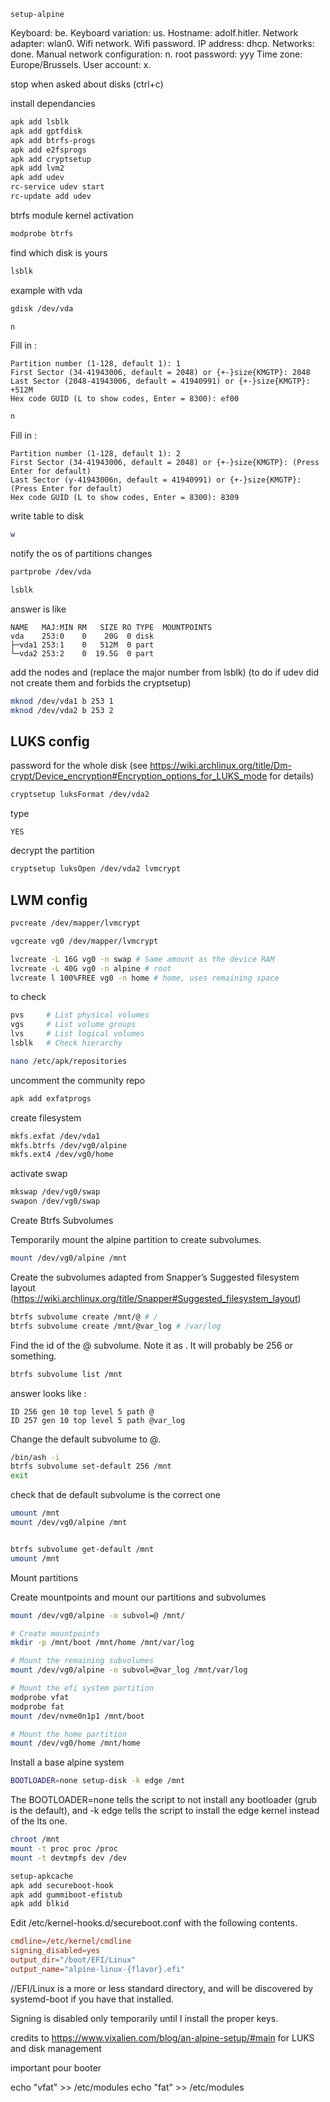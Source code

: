 ```
setup-alpine
```

Keyboard: be.
Keyboard variation: us.
Hostname: adolf.hitler.
Network adapter: wlan0.
Wifi network.
Wifi password.
IP address: dhcp.
Networks: done.
Manual network configuration: n.
root password: yyy
Time zone: Europe/Brussels.
User account: x.


stop when asked about disks (ctrl+c)

install dependancies

```sh
apk add lsblk 
apk add gptfdisk 
apk add btrfs-progs 
apk add e2fsprogs
apk add cryptsetup
apk add lvm2
apk add udev
rc-service udev start
rc-update add udev
```


btrfs module kernel activation

```sh
modprobe btrfs
```

find which disk is yours
```sh
lsblk
```

example with vda
```sh
gdisk /dev/vda
```


```sh
n
```

Fill in :
```
Partition number (1-128, default 1): 1
First Sector (34-41943006, default = 2048) or {+-}size{KMGTP}: 2048
Last Sector (2048-41943006, default = 41940991) or {+-}size{KMGTP}: +512M
Hex code GUID (L to show codes, Enter = 8300): ef00
```

```sh
n
```

Fill in :
```
Partition number (1-128, default 1): 2
First Sector (34-41943006, default = 2048) or {+-}size{KMGTP}: (Press Enter for default)
Last Sector (y-41943006n, default = 41940991) or {+-}size{KMGTP}: (Press Enter for default)
Hex code GUID (L to show codes, Enter = 8300): 8309
```
write table to disk
```sh
w
```

notify the os of partitions changes
```sh
partprobe /dev/vda
```


```sh
lsblk
```

answer is like
```
NAME   MAJ:MIN RM   SIZE RO TYPE  MOUNTPOINTS
vda    253:0    0    20G  0 disk
├─vda1 253:1    0   512M  0 part
└─vda2 253:2    0  19.5G  0 part
```


add the nodes and (replace the major number from lsblk) (to do if udev did not create them and forbids the cryptsetup)
```sh
mknod /dev/vda1 b 253 1
mknod /dev/vda2 b 253 2
```


## LUKS config 

password for the whole disk (see https://wiki.archlinux.org/title/Dm-crypt/Device_encryption#Encryption_options_for_LUKS_mode for details)

```sh
cryptsetup luksFormat /dev/vda2
```

type 
```
YES
```

decrypt the partition
```sh
cryptsetup luksOpen /dev/vda2 lvmcrypt
```
## LWM config

```sh
pvcreate /dev/mapper/lvmcrypt
```

```sh
vgcreate vg0 /dev/mapper/lvmcrypt
```

```sh
lvcreate -L 16G vg0 -n swap # Same amount as the device RAM
lvcreate -L 40G vg0 -n alpine # root
lvcreate l 100%FREE vg0 -n home # home, uses remaining space
```



to check
```sh
pvs     # List physical volumes
vgs     # List volume groups
lvs     # List logical volumes
lsblk   # Check hierarchy
```


```sh
nano /etc/apk/repositories
```

uncomment the community repo

```sh
apk add exfatprogs
```

create filesystem
```sh
mkfs.exfat /dev/vda1
mkfs.btrfs /dev/vg0/alpine
mkfs.ext4 /dev/vg0/home
```

activate swap
```sh
mkswap /dev/vg0/swap
swapon /dev/vg0/swap
```

Create Btrfs Subvolumes

Temporarily mount the alpine partition to create subvolumes.
```sh
mount /dev/vg0/alpine /mnt
```

Create the subvolumes adapted from Snapper’s Suggested filesystem layout (https://wiki.archlinux.org/title/Snapper#Suggested_filesystem_layout)
```sh
btrfs subvolume create /mnt/@ # /
btrfs subvolume create /mnt/@var_log # /var/log
```

Find the id of the @ subvolume. Note it as <root-subvol-id>. It will probably be 256 or something.
```sh
btrfs subvolume list /mnt
```

answer looks like :
```
ID 256 gen 10 top level 5 path @
ID 257 gen 10 top level 5 path @var_log
```

Change the default subvolume to @.
```sh
/bin/ash -i
btrfs subvolume set-default 256 /mnt
exit
```

check that de default subvolume is the correct one
```sh
umount /mnt
mount /dev/vg0/alpine /mnt


btrfs subvolume get-default /mnt
umount /mnt
```

Mount partitions

Create mountpoints and mount our partitions and subvolumes

```sh
mount /dev/vg0/alpine -o subvol=@ /mnt/

# Create mountpoints
mkdir -p /mnt/boot /mnt/home /mnt/var/log

# Mount the remaining subvolumes
mount /dev/vg0/alpine -o subvol=@var_log /mnt/var/log

# Mount the efi system partition
modprobe vfat
modprobe fat
mount /dev/nvme0n1p1 /mnt/boot

# Mount the home partition
mount /dev/vg0/home /mnt/home
```


Install a base alpine system

```sh
BOOTLOADER=none setup-disk -k edge /mnt
```

The BOOTLOADER=none tells the script to not install any bootloader (grub is the default), and -k edge tells the script to install the edge kernel instead of the lts one.



```sh
chroot /mnt
mount -t proc proc /proc
mount -t devtmpfs dev /dev
```



```sh
setup-apkcache
apk add secureboot-hook 
apk add gummiboot-efistub
apk add blkid
```


Edit /etc/kernel-hooks.d/secureboot.conf with the following contents.

```conf
cmdline=/etc/kernel/cmdline
signing_disabled=yes
output_dir="/boot/EFI/Linux"
output_name="alpine-linux-{flavor}.efi"
```

/<efi>/EFI/Linux is a more or less standard directory, and will be discovered by systemd-boot if you have that installed.

Signing is disabled only temporarily until I install the proper keys.

credits to https://www.vixalien.com/blog/an-alpine-setup/#main for LUKS and disk management



important pour booter 

echo "vfat" >> /etc/modules
echo "fat" >> /etc/modules